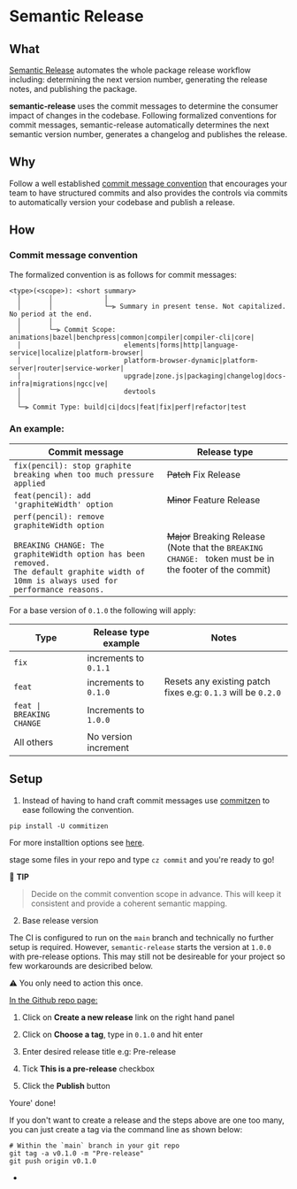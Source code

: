 # Semantic Release

## What

[Semantic Release](https://github.com/semantic-release/semantic-release) automates the whole package release workflow including: determining the next version number, generating the release notes, and publishing the package.

**semantic-release** uses the commit messages to determine the consumer impact of changes in the codebase. Following formalized conventions for commit messages, semantic-release automatically determines the next semantic version number, generates a changelog and publishes the release.

## Why

Follow a well established [commit message convention](https://github.com/angular/angular/blob/main/CONTRIBUTING.md#commit) that encourages your team to have structured commits and also provides the controls via commits to automatically version your codebase and publish a release.


## How

### Commit message convention

The formalized convention is as follows for commit messages:


```
<type>(<scope>): <short summary>
  │       │             │
  │       │             └─⫸ Summary in present tense. Not capitalized. No period at the end.
  │       │
  │       └─⫸ Commit Scope: animations|bazel|benchpress|common|compiler|compiler-cli|core|
  │                          elements|forms|http|language-service|localize|platform-browser|
  │                          platform-browser-dynamic|platform-server|router|service-worker|
  │                          upgrade|zone.js|packaging|changelog|docs-infra|migrations|ngcc|ve|
  │                          devtools
  │
  └─⫸ Commit Type: build|ci|docs|feat|fix|perf|refactor|test
```

### An example:


| Commit message                                                                                                                                                                                   | Release type               |
| ------------------------------------------------------------------------------------------------------------------------------------------------------------------------------------------------ | -------------------------- |
| `fix(pencil): stop graphite breaking when too much pressure applied`                                                                                                                             | ~~Patch~~ Fix Release      |
| `feat(pencil): add 'graphiteWidth' option`                                                                                                                                                       | ~~Minor~~ Feature Release  |
| `perf(pencil): remove graphiteWidth option`<br><br>`BREAKING CHANGE: The graphiteWidth option has been removed.`<br>`The default graphite width of 10mm is always used for performance reasons.` | ~~Major~~ Breaking Release <br /> (Note that the `BREAKING CHANGE: ` token must be in the footer of the commit) |


For a base version of `0.1.0` the following will apply:

| Type                      | Release type example      | Notes                                                          |
|---------------------------|---------------------------|----------------------------------------------------------------|
| `fix`                     | increments to   `0.1.1`   |                                                                |
| `feat`                    | increments to   `0.1.0`   | Resets any existing patch fixes e.g:   `0.1.3` will be `0.2.0` |
| `feat \| BREAKING CHANGE` | Increments to `1.0.0`     |                                                                |
| All others                | No version increment      |                                                                |


## Setup

1. Instead of having to hand craft commit messages use [commitzen](https://commitizen-tools.github.io/commitizen/) to ease following the convention.

```
pip install -U commitizen
```

For more installtion options see [here](https://commitizen-tools.github.io/commitizen/#installation).

stage some files in your repo and type `cz commit` and you're ready to go!

:round_pushpin: **TIP**

> Decide on the commit convention scope in advance. This will keep it consistent and provide a coherent semantic mapping.


2. Base release version

The CI is configured to run on the `main` branch and technically no further setup is required. However, `semantic-release` starts the version at `1.0.0` with pre-release options. This may still not be desireable for your project so few workarounds are desicribed below.

:warning: You only need to action this once.

<u>In the Github repo page:</u>

1. Click on **Create a new release** link on the right hand panel

2. Click on **Choose a tag**, type in `0.1.0` and hit enter

3. Enter desired release title e.g: Pre-release

4. Tick **This is a pre-release** checkbox

5. Click the **Publish** button

Youre' done!

If you don't want to create a release and the steps above are one too many, you can just create a tag via the command line as shown below:

```
# Within the `main` branch in your git repo
git tag -a v0.1.0 -m "Pre-release"
git push origin v0.1.0
```








-
